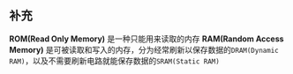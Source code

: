 ## 补充
**ROM(Read Only Memory)** 是一种只能用来读取的内存
**RAM(Random Access Memory)** 是可被读取和写入的内存，分为经常刷新以保存数据的`DRAM(Dynamic RAM)`，以及不需要刷新电路就能保存数据的`SRAM(Static RAM)`

